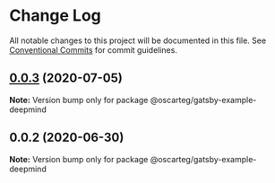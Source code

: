 # Change Log

All notable changes to this project will be documented in this file.
See [Conventional Commits](https://conventionalcommits.org) for commit guidelines.

## [0.0.3](https://github.com/Oscarteg/gatsby-themes/compare/@oscarteg/gatsby-example-deepmind@0.0.2...@oscarteg/gatsby-example-deepmind@0.0.3) (2020-07-05)

**Note:** Version bump only for package @oscarteg/gatsby-example-deepmind





## 0.0.2 (2020-06-30)

**Note:** Version bump only for package @oscarteg/gatsby-example-deepmind
